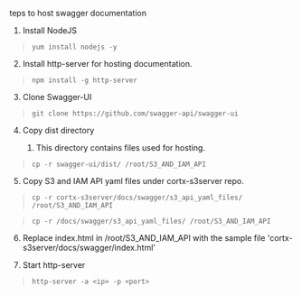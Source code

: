 teps to host swagger documentation

1. Install NodeJS

>`yum install nodejs -y `

2. Install http-server for hosting documentation.

>`npm install -g http-server`

3. Clone Swagger-UI

>`git clone https://github.com/swagger-api/swagger-ui`

4. Copy dist directory

	1. This directory contains files used for hosting.

>`cp -r swagger-ui/dist/ /root/S3_AND_IAM_API`

5. Copy S3 and IAM API yaml files under cortx-s3server repo.

>`cp -r cortx-s3server/docs/swagger/s3_api_yaml_files/ /root/S3_AND_IAM_API `

>`cp -r /docs/swagger/s3_api_yaml_files/ /root/S3_AND_IAM_API `

6. Replace index.html in /root/S3_AND_IAM_API with the sample file 'cortx-s3server/docs/swagger/index.html'
  
7. Start http-server

>`http-server -a <ip> -p <port>`
